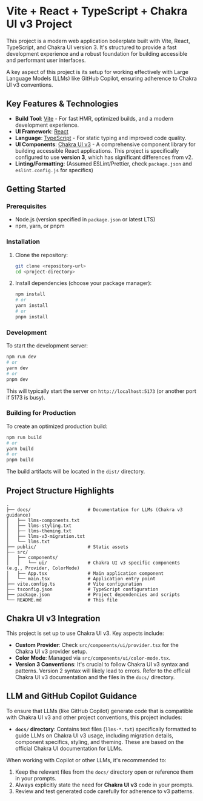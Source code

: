 # Vite + React + TypeScript + Chakra UI v3 Project

This project is a modern web application boilerplate built with Vite, React, TypeScript, and Chakra UI version 3. It's structured to provide a fast development experience and a robust foundation for building accessible and performant user interfaces.

A key aspect of this project is its setup for working effectively with Large Language Models (LLMs) like GitHub Copilot, ensuring adherence to Chakra UI v3 conventions.

## Key Features & Technologies

*   **Build Tool**: [Vite](https://vitejs.dev/) - For fast HMR, optimized builds, and a modern development experience.
*   **UI Framework**: [React](https://reactjs.org/)
*   **Language**: [TypeScript](https://www.typescriptlang.org/) - For static typing and improved code quality.
*   **UI Components**: [Chakra UI v3](https://chakra-ui.com/docs/getting-started) - A comprehensive component library for building accessible React applications. This project is specifically configured to use **version 3**, which has significant differences from v2.
*   **Linting/Formatting**: (Assumed ESLint/Prettier, check `package.json` and `eslint.config.js` for specifics)

## Getting Started

### Prerequisites

*   Node.js (version specified in `package.json` or latest LTS)
*   npm, yarn, or pnpm

### Installation

1.  Clone the repository:
    ```bash
    git clone <repository-url>
    cd <project-directory>
    ```
2.  Install dependencies (choose your package manager):
    ```bash
    npm install
    # or
    yarn install
    # or
    pnpm install
    ```

### Development

To start the development server:

```bash
npm run dev
# or
yarn dev
# or
pnpm dev
```

This will typically start the server on `http://localhost:5173` (or another port if 5173 is busy).

### Building for Production

To create an optimized production build:

```bash
npm run build
# or
yarn build
# or
pnpm build
```

The build artifacts will be located in the `dist/` directory.

## Project Structure Highlights

```
.
├── docs/                     # Documentation for LLMs (Chakra v3 guidance)
│   ├── llms-components.txt
│   ├── llms-styling.txt
│   ├── llms-theming.txt
│   ├── llms-v3-migration.txt
│   └── llms.txt
├── public/                   # Static assets
├── src/
│   ├── components/
│   │   └── ui/               # Chakra UI v3 specific components (e.g., Provider, ColorMode)
│   ├── App.tsx               # Main application component
│   └── main.tsx              # Application entry point
├── vite.config.ts            # Vite configuration
├── tsconfig.json             # TypeScript configuration
├── package.json              # Project dependencies and scripts
└── README.md                 # This file
```

## Chakra UI v3 Integration

This project is set up to use Chakra UI v3. Key aspects include:

*   **Custom Provider**: Check `src/components/ui/provider.tsx` for the Chakra UI v3 provider setup.
*   **Color Mode**: Managed via `src/components/ui/color-mode.tsx`.
*   **Version 3 Conventions**: It's crucial to follow Chakra UI v3 syntax and patterns. Version 2 syntax will likely lead to errors. Refer to the official Chakra UI v3 documentation and the files in the `docs/` directory.

## LLM and GitHub Copilot Guidance

To ensure that LLMs (like GitHub Copilot) generate code that is compatible with Chakra UI v3 and other project conventions, this project includes:

*   **`docs/` directory**: Contains text files (`llms-*.txt`) specifically formatted to guide LLMs on Chakra UI v3 usage, including migration details, component specifics, styling, and theming. These are based on the official Chakra UI documentation for LLMs.

When working with Copilot or other LLMs, it's recommended to:
1.  Keep the relevant files from the `docs/` directory open or reference them in your prompts.
2.  Always explicitly state the need for **Chakra UI v3** code in your prompts.
3.  Review and test generated code carefully for adherence to v3 patterns.
